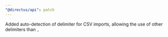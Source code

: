```yaml
---
"@directus/api": patch
---
```


Added auto-detection of delimiter for CSV imports, allowing the use of other delimiters than `,`
